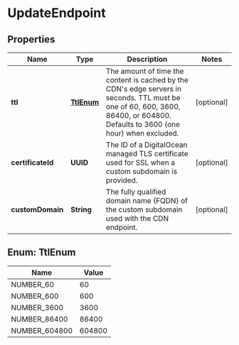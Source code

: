 

# UpdateEndpoint


## Properties

| Name | Type | Description | Notes |
|------------ | ------------- | ------------- | -------------|
|**ttl** | [**TtlEnum**](#TtlEnum) | The amount of time the content is cached by the CDN&#39;s edge servers in seconds. TTL must be one of 60, 600, 3600, 86400, or 604800. Defaults to 3600 (one hour) when excluded. |  [optional] |
|**certificateId** | **UUID** | The ID of a DigitalOcean managed TLS certificate used for SSL when a custom subdomain is provided. |  [optional] |
|**customDomain** | **String** | The fully qualified domain name (FQDN) of the custom subdomain used with the CDN endpoint. |  [optional] |



## Enum: TtlEnum

| Name | Value |
|---- | -----|
| NUMBER_60 | 60 |
| NUMBER_600 | 600 |
| NUMBER_3600 | 3600 |
| NUMBER_86400 | 86400 |
| NUMBER_604800 | 604800 |



